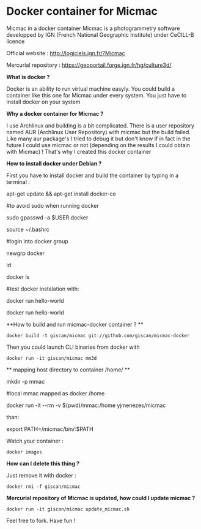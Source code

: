 # Docker container for Micmac
Micmac in a docker container
Micmac is a photogrammetry software developped by IGN (French National Geographic Institute) under CeCILL-B licence

Official website : http://logiciels.ign.fr/?Micmac

Mercurial repository : https://geoportail.forge.ign.fr/hg/culture3d/



**What is docker ?**

Docker is an ability to run virtual machine easyly. You could build a container like this one for Micmac under every system. You just have to install docker on your system



**Why a docker container for Micmac ?**

I use Archlinux and building is a bit complicated. There is a user repository named AUR (Archlinux User Repository) with micmac but the build failed. Like many aur package's I tried to debug it but don't know if in fact in the future I could use micmac or not (depending on the results I could obtain with Micmac) ! That's why I created this docker container



**How to install docker under Debian ?**

First you have to install docker and build the container by typing in a terminal :

apt-get update && apt-get install docker-ce

#to avoid sudo when running docker

sudo gpasswd -a $USER docker

source ~/.bashrc

 #login into docker group
 
 newgrp docker

id

docker ls

#test docker instalation with:

docker run hello-world

docker run hello-world

**How to build and run micmac-docker container ? **

`docker build -t giscan/micmac git://github.com/giscan/micmac-docker`

Then you could launch CLI binaries from docker with 

`docker run -it giscan/micmac mm3d`

** mapping host directory to container /home/ **

mkdir -p mmac

#local mmac mapped as docker /home

docker run -it --rm -v $(pwd)/mmac:/home  yjmenezes/micmac

than:

export PATH=/micmac/bin/:$PATH

Watch your container : 

`docker images`


**How can I delete this thing ?**

Just remove it with docker : 

`docker rmi -f giscan/micmac`


**Mercurial repository of Micmac is updated, how could I update micmac ?**

`docker run -it giscan/micmac update_micmac.sh`



Feel free to fork. Have fun !


